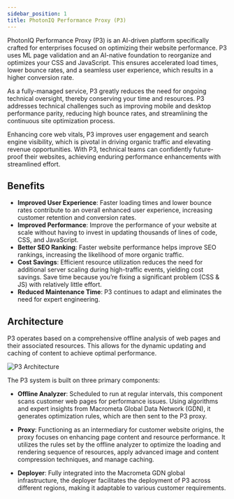 ```yaml
---
sidebar_position: 1
title: PhotonIQ Performance Proxy (P3)
---
```


PhotonIQ Performance Proxy (P3) is an AI-driven platform specifically crafted for enterprises focused on optimizing their website performance. P3 uses ML page validation and an AI-native foundation to reorganize and optimizes your CSS and JavaScript. This ensures accelerated load times, lower bounce rates, and a seamless user experience, which results in a higher conversion rate.

As a fully-managed service, P3 greatly reduces the need for ongoing technical oversight, thereby conserving your time and resources. P3 addresses technical challenges such as improving mobile and desktop performance parity, reducing high bounce rates, and streamlining the continuous site optimization process.

Enhancing core web vitals, P3 improves user engagement and search engine visibility, which is pivotal in driving organic traffic and elevating revenue opportunities. With P3, technical teams can confidently future-proof their websites, achieving enduring performance enhancements with streamlined effort.

## Benefits

- **Improved User Experience**: Faster loading times and lower bounce rates contribute to an overall enhanced user experience, increasing customer retention and conversion rates.
- **Improved Performance**: Improve the performance of your website at scale without having to invest in updating thousands of lines of code, CSS, and JavaScript.
- **Better SEO Ranking**: Faster website performance helps improve SEO rankings, increasing the likelihood of more organic traffic.
- **Cost Savings**: Efficient resource utilization reduces the need for additional server scaling during high-traffic events, yielding cost savings. Save time because you’re fixing a significant problem (CSS & JS) with relatively little effort.
- **Reduced Maintenance Time**: P3 continues to adapt and eliminates the need for expert engineering.

## Architecture

P3 operates based on a comprehensive offline analysis of web pages and their associated resources. This allows for the dynamic updating and caching of content to achieve optimal performance.

![P3 Architecture](/img/photoniq/p3/p3-architecture.png)

The P3 system is built on three primary components:

- **Offline Analyzer**: Scheduled to run at regular intervals, this component scans customer web pages for performance issues. Using algorithms and expert insights from Macrometa Global Data Network (GDN), it generates optimization rules, which are then sent to the P3 proxy.

- **Proxy**: Functioning as an intermediary for customer website origins, the proxy focuses on enhancing page content and resource performance. It utilizes the rules set by the offline analyzer to optimize the loading and rendering sequence of resources, apply advanced image and content compression techniques, and manage caching.

- **Deployer**: Fully integrated into the Macrometa GDN global infrastructure, the deployer facilitates the deployment of P3 across different regions, making it adaptable to various customer requirements.
